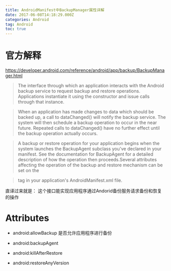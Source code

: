 ```yaml
---
title: AndroidManifest中BackupManager属性详解
date: 2017-06-08T14:18:29.000Z
categories: Android
tag: Android
toc: true
---
```


# 官方解释

<https://developer.android.com/reference/android/app/backup/BackupManager.html>

> The interface through which an application interacts with the Android backup service to request backup and restore operations. Applications instantiate it using the constructor and issue calls through that instance.

> When an application has made changes to data which should be backed up, a call to dataChanged() will notify the backup service. The system will then schedule a backup operation to occur in the near future. Repeated calls to dataChanged() have no further effect until the backup operation actually occurs.

> A backup or restore operation for your application begins when the system launches the BackupAgent subclass you've declared in your manifest. See the documentation for BackupAgent for a detailed description of how the operation then proceeds.Several attributes affecting the operation of the backup and restore mechanism can be set on the

> <application> tag in your application's AndroidManifest.xml file.</application>

直译过来就是： 这个接口能实现应用程序通过Andorid备份服务请求备份和恢复的操作

# Attributes

- android:allowBackup 是否允许应用程序进行备份
- android:backupAgent

- android:killAfterRestore

- android:restoreAnyVersion
